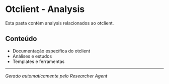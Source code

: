 # Otclient - Analysis

Esta pasta contém analysis relacionados ao otclient.

## Conteúdo
- Documentação específica do otclient
- Análises e estudos
- Templates e ferramentas

---
*Gerado automaticamente pelo Researcher Agent*

